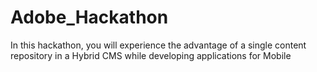 # Adobe_Hackathon
In this hackathon, you will experience the advantage of a single content repository in a Hybrid CMS while developing applications for Mobile
